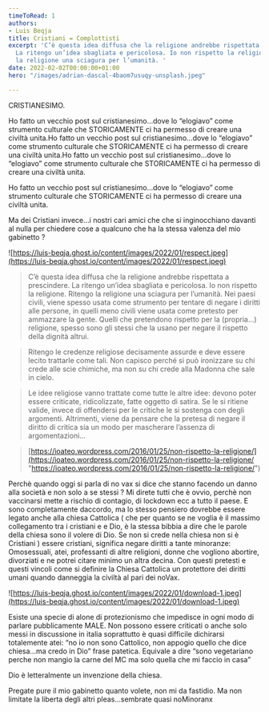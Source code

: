 ```yaml
---
timeToRead: 1
authors:
- Luis Beqja
title: Cristiani = Complottisti
excerpt: 'C’è questa idea diffusa che la religione andrebbe rispettata a prescindere.
  La ritengo un’idea sbagliata e pericolosa. Io non rispetto la religione. Ritengo
  la religione una sciagura per l’umanità. '
date: 2022-02-02T00:00:00+01:00
hero: "/images/adrian-dascal-4baom7usuqy-unsplash.jpeg"

---
```

CRISTIANESIMO.

Ho fatto un vecchio post sul cristianesimo...dove lo “elogiavo” come strumento culturale che STORICAMENTE ci ha permesso di creare una civiltà unita.Ho fatto un vecchio post sul cristianesimo...dove lo “elogiavo” come strumento culturale che STORICAMENTE ci ha permesso di creare una civiltà unita.Ho fatto un vecchio post sul cristianesimo...dove lo “elogiavo” come strumento culturale che STORICAMENTE ci ha permesso di creare una civiltà unita.

Ho fatto un vecchio post sul cristianesimo...dove lo “elogiavo” come strumento culturale che STORICAMENTE ci ha permesso di creare una civiltà unita.

Ma dei Cristiani invece...i nostri cari amici che che si inginocchiano davanti al nulla per chiedere cose a qualcuno che ha la stessa valenza del mio gabinetto ?

![https://luis-beqja.ghost.io/content/images/2022/01/respect.jpeg](https://luis-beqja.ghost.io/content/images/2022/01/respect.jpeg)

> C’è questa idea diffusa che la religione andrebbe rispettata a prescindere. La ritengo un’idea sbagliata e pericolosa. Io non rispetto la religione. Ritengo la religione una sciagura per l’umanità. Nei paesi civili, viene spesso usata come strumento per tentare di negare i diritti alle persone, in quelli meno civili viene usata come pretesto per ammazzare la gente. Quelli che pretendono rispetto per la (propria…) religione, spesso sono gli stessi che la usano per negare il rispetto della dignità altrui.

> Ritengo le credenze religiose decisamente assurde e deve essere lecito trattarle come tali. Non capisco perché si può ironizzare su chi crede alle scie chimiche, ma non su chi crede alla Madonna che sale in cielo.

> Le idee religiose vanno trattate come tutte le altre idee: devono poter essere criticate, ridicolizzate, fatte oggetto di satira. Se le si ritiene valide, invece di offendersi per le critiche le si sostenga con degli argomenti. Altrimenti, viene da pensare che la pretesa di negare il diritto di critica sia un modo per mascherare l’assenza di argomentazioni…

> [https://ioateo.wordpress.com/2016/01/25/non-rispetto-la-religione/](https://ioateo.wordpress.com/2016/01/25/non-rispetto-la-religione/ "https://ioateo.wordpress.com/2016/01/25/non-rispetto-la-religione/")

Perchè quando oggi si parla di no vax si dice che stanno facendo un danno alla società e non solo a se stessi ? Mi direte tutti che è ovvio, perchè non vaccinarsi mette a rischio di contagio, di lockdown ecc a tutto il paese. E sono completamente daccordo, ma lo stesso pensiero dovrebbe essere legato anche alla chiesa Cattolica ( che per quanto se ne voglia è il massimo collegamento tra i cristiani e e Dio, è la stessa bibbia a dire che le parole della chiesa sono il volere di Dio. Se non si crede nella chiesa non si è Cristiani ) essere cristiani, significa negare diritti a tante minoranze: Omosessuali, atei, professanti di altre religioni, donne che vogliono abortire, divorziati e ne potrei citare minimo un altra decina. Con questi pretesti e questi vincoli come si definire la Chiesa Cattolica un protettore dei diritti umani quando danneggia la civiltà al pari dei noVax.

![https://luis-beqja.ghost.io/content/images/2022/01/download-1.jpeg](https://luis-beqja.ghost.io/content/images/2022/01/download-1.jpeg)

Esiste una specie di alone di protezionismo che impedisce in ogni modo di parlare pubblicamente MALE. Non possono essere criticati o anche solo messi in discussione in italia soprattutto è quasi difficile dichirarsi totalemente atei: “no io non sono Cattolico, non appogio quello che dice chiesa...ma credo in Dio” frase patetica. Equivale a dire “sono vegetariano perche non mangio la carne del MC ma solo quella che mi faccio in casa”

Dio è letteralmente un invenzione della chiesa.

Pregate pure il mio gabinetto quanto volete, non mi da fastidio. Ma non limitate la liberta degli altri pleas...sembrate quasi noMinoranx